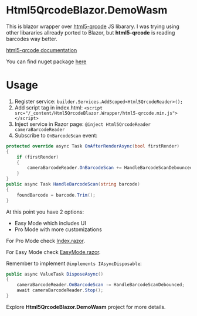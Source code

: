 # Html5QrcodeBlazor.DemoWasm

This is blazor wrapper over [html5-qrcode](https://github.com/mebjas/html5-qrcode) JS libarary.
I was trying using other libararies allready ported to Blazor, but **html5-qrcode** is reading barcodes way better.

[html5-qrcode documentation](https://scanapp.org/html5-qrcode-docs/docs/intro)

You can find nuget package [here](https://www.nuget.org/packages/Html5QrcodeBlazor.Wrapper)

# Usage
1. Register service:
`builder.Services.AddScoped<Html5QrcodeReader>();`
2. Add script tag in index.html: `<script src="/_content/Html5QrcodeBlazor.Wrapper/html5-qrcode.min.js"></script>`
3. Inject service in Razor page: `@inject Html5QrcodeReader cameraBarcodeReader`
4. Subscribe to `OnBarcodeScan` event:

```c#
protected override async Task OnAfterRenderAsync(bool firstRender)
{
    if (firstRender)
    {
        cameraBarcodeReader.OnBarcodeScan += HandleBarcodeScanDebounced;
    }
}
public async Task HandleBarcodeScan(string barcode)
{
    foundBarcode = barcode.Trim();
}
```

At this point you have 2 options:
- Easy Mode which includes UI
- Pro Mode with more customizations


For Pro Mode check [Index.razor](https://github.com/jakubmaguza/Html5QrcodeBlazor.Wrapper/blob/master/Html5QrcodeBlazor.DemoWasm/Pages/Index.razor).

For Easy Mode check [EasyMode.razor](https://github.com/jakubmaguza/Html5QrcodeBlazor.Wrapper/blob/master/Html5QrcodeBlazor.DemoWasm/Pages/EasyMode.razor).

Remember to implement `@implements IAsyncDisposable`:
```c#
public async ValueTask DisposeAsync()
{
    cameraBarcodeReader.OnBarcodeScan -= HandleBarcodeScanDebounced;
    await cameraBarcodeReader.Stop();
}
```

Explore **Html5QrcodeBlazor.DemoWasm** project for more details.
